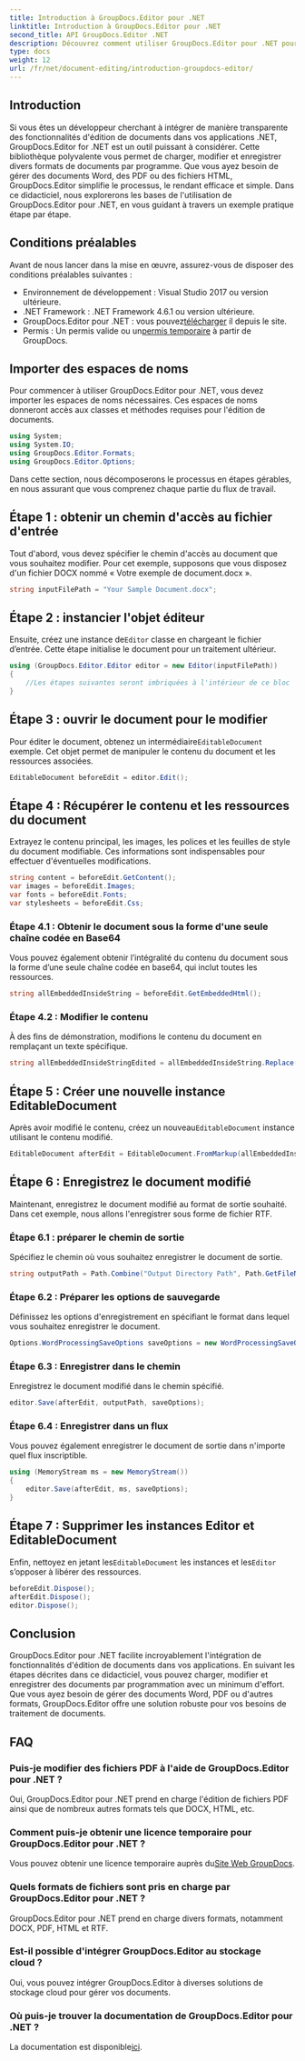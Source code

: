 ```yaml
---
title: Introduction à GroupDocs.Editor pour .NET
linktitle: Introduction à GroupDocs.Editor pour .NET
second_title: API GroupDocs.Editor .NET
description: Découvrez comment utiliser GroupDocs.Editor pour .NET pour modifier des documents par programmation avec ce guide détaillé étape par étape.
type: docs
weight: 12
url: /fr/net/document-editing/introduction-groupdocs-editor/
---
```

## Introduction 
Si vous êtes un développeur cherchant à intégrer de manière transparente des fonctionnalités d'édition de documents dans vos applications .NET, GroupDocs.Editor for .NET est un outil puissant à considérer. Cette bibliothèque polyvalente vous permet de charger, modifier et enregistrer divers formats de documents par programme. Que vous ayez besoin de gérer des documents Word, des PDF ou des fichiers HTML, GroupDocs.Editor simplifie le processus, le rendant efficace et simple. Dans ce didacticiel, nous explorerons les bases de l'utilisation de GroupDocs.Editor pour .NET, en vous guidant à travers un exemple pratique étape par étape.
## Conditions préalables
Avant de nous lancer dans la mise en œuvre, assurez-vous de disposer des conditions préalables suivantes :
- Environnement de développement : Visual Studio 2017 ou version ultérieure.
- .NET Framework : .NET Framework 4.6.1 ou version ultérieure.
-  GroupDocs.Editor pour .NET : vous pouvez[télécharger](https://releases.groupdocs.com/editor/net/) il depuis le site.
-  Permis : Un permis valide ou un[permis temporaire](https://purchase.groupdocs.com/temporary-license/) à partir de GroupDocs.
## Importer des espaces de noms
Pour commencer à utiliser GroupDocs.Editor pour .NET, vous devez importer les espaces de noms nécessaires. Ces espaces de noms donneront accès aux classes et méthodes requises pour l'édition de documents.
```csharp
using System;
using System.IO;
using GroupDocs.Editor.Formats;
using GroupDocs.Editor.Options;
```

Dans cette section, nous décomposerons le processus en étapes gérables, en nous assurant que vous comprenez chaque partie du flux de travail.
## Étape 1 : obtenir un chemin d'accès au fichier d'entrée
Tout d'abord, vous devez spécifier le chemin d'accès au document que vous souhaitez modifier. Pour cet exemple, supposons que vous disposez d'un fichier DOCX nommé « Votre exemple de document.docx ».
```csharp
string inputFilePath = "Your Sample Document.docx";
```
## Étape 2 : instancier l'objet éditeur
 Ensuite, créez une instance de`Editor` classe en chargeant le fichier d’entrée. Cette étape initialise le document pour un traitement ultérieur.
```csharp
using (GroupDocs.Editor.Editor editor = new Editor(inputFilePath))
{
    //Les étapes suivantes seront imbriquées à l'intérieur de ce bloc
}
```
## Étape 3 : ouvrir le document pour le modifier
 Pour éditer le document, obtenez un intermédiaire`EditableDocument` exemple. Cet objet permet de manipuler le contenu du document et les ressources associées.
```csharp
EditableDocument beforeEdit = editor.Edit();
```
## Étape 4 : Récupérer le contenu et les ressources du document
Extrayez le contenu principal, les images, les polices et les feuilles de style du document modifiable. Ces informations sont indispensables pour effectuer d'éventuelles modifications.
```csharp
string content = beforeEdit.GetContent();
var images = beforeEdit.Images;
var fonts = beforeEdit.Fonts;
var stylesheets = beforeEdit.Css;
```
### Étape 4.1 : Obtenir le document sous la forme d'une seule chaîne codée en Base64
Vous pouvez également obtenir l’intégralité du contenu du document sous la forme d’une seule chaîne codée en base64, qui inclut toutes les ressources.
```csharp
string allEmbeddedInsideString = beforeEdit.GetEmbeddedHtml();
```
### Étape 4.2 : Modifier le contenu
À des fins de démonstration, modifions le contenu du document en remplaçant un texte spécifique.
```csharp
string allEmbeddedInsideStringEdited = allEmbeddedInsideString.Replace("Subtitle", "Edited subtitle");
```
## Étape 5 : Créer une nouvelle instance EditableDocument
 Après avoir modifié le contenu, créez un nouveau`EditableDocument` instance utilisant le contenu modifié.
```csharp
EditableDocument afterEdit = EditableDocument.FromMarkup(allEmbeddedInsideStringEdited, null);
```
## Étape 6 : Enregistrez le document modifié
Maintenant, enregistrez le document modifié au format de sortie souhaité. Dans cet exemple, nous allons l'enregistrer sous forme de fichier RTF.
### Étape 6.1 : préparer le chemin de sortie
Spécifiez le chemin où vous souhaitez enregistrer le document de sortie.
```csharp
string outputPath = Path.Combine("Output Directory Path", Path.GetFileNameWithoutExtension(inputFilePath) + ".rtf");
```
### Étape 6.2 : Préparer les options de sauvegarde
Définissez les options d'enregistrement en spécifiant le format dans lequel vous souhaitez enregistrer le document.
```csharp
Options.WordProcessingSaveOptions saveOptions = new WordProcessingSaveOptions(WordProcessingFormats.Rtf);
```
### Étape 6.3 : Enregistrer dans le chemin
Enregistrez le document modifié dans le chemin spécifié.
```csharp
editor.Save(afterEdit, outputPath, saveOptions);
```
### Étape 6.4 : Enregistrer dans un flux
Vous pouvez également enregistrer le document de sortie dans n'importe quel flux inscriptible.
```csharp
using (MemoryStream ms = new MemoryStream())
{
    editor.Save(afterEdit, ms, saveOptions);
}
```
## Étape 7 : Supprimer les instances Editor et EditableDocument
 Enfin, nettoyez en jetant les`EditableDocument` les instances et les`Editor` s’opposer à libérer des ressources.
```csharp
beforeEdit.Dispose();
afterEdit.Dispose();
editor.Dispose();
```

## Conclusion
GroupDocs.Editor pour .NET facilite incroyablement l'intégration de fonctionnalités d'édition de documents dans vos applications. En suivant les étapes décrites dans ce didacticiel, vous pouvez charger, modifier et enregistrer des documents par programmation avec un minimum d'effort. Que vous ayez besoin de gérer des documents Word, PDF ou d'autres formats, GroupDocs.Editor offre une solution robuste pour vos besoins de traitement de documents.
## FAQ
### Puis-je modifier des fichiers PDF à l'aide de GroupDocs.Editor pour .NET ?
Oui, GroupDocs.Editor pour .NET prend en charge l'édition de fichiers PDF ainsi que de nombreux autres formats tels que DOCX, HTML, etc.
### Comment puis-je obtenir une licence temporaire pour GroupDocs.Editor pour .NET ?
 Vous pouvez obtenir une licence temporaire auprès du[Site Web GroupDocs](https://purchase.groupdocs.com/temporary-license/).
### Quels formats de fichiers sont pris en charge par GroupDocs.Editor pour .NET ?
GroupDocs.Editor pour .NET prend en charge divers formats, notamment DOCX, PDF, HTML et RTF.
### Est-il possible d'intégrer GroupDocs.Editor au stockage cloud ?
Oui, vous pouvez intégrer GroupDocs.Editor à diverses solutions de stockage cloud pour gérer vos documents.
### Où puis-je trouver la documentation de GroupDocs.Editor pour .NET ?
La documentation est disponible[ici](https://reference.groupdocs.com/editor/net/).